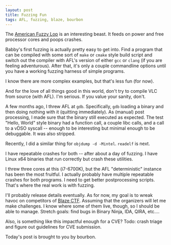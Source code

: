 ```yaml
---
layout: post
title: Fuzzing Fun
tags: AFL, fuzzing, blaze, bourbon
---
```


The [American Fuzzy Lop](http://lcamtuf.coredump.cx/afl/) is an interesting beast. It feeds on power and free processor cores and poops crashes. 

Babby's first fuzzing is actually pretty easy to get into. Find a program that can be compiled with some sort of `make` or `cmake` style build script and switch out the compiler with AFL's version of either `gcc` or `clang` (if you are feeling adventurous). After that, it's only a couple commandline options until you have a working fuzzing harness of simple programs.

I know there are more complex examples, but that's less fun (for now).

And for the love of all things good in this world, don't try to compile VLC from source (with AFL). I'm serious. If you value your sanity, don't. 

A few months ago, I threw AFL at `gdb`. Specifically, `gdb` loading a binary and then doing nothing with it (quitting immediately). As (manual) post processing, I made sure that the binary still executed as expected. The test "Hello, World" style binary had a function call, a couple libc calls, and a call to a vDSO syscall -- enough to be interesting but minimal enough to be debuggable. It was also stripped.

Recently, I did a similar thing for `objdump -d -Mintel`. `readelf` is next.

I have repeatable crashes for both -- after about a day of fuzzing. I have Linux x64 binaries that run correctly but crash these utilities.

I threw three cores at this (i7-6700K), but the AFL "deterministic" instance has been the most fruitful. I actually probably have multiple repeatable crashes for both programs. I need to get better postprocessing scripts. That's where the real work is with fuzzing.

I'll probably release details eventually. As for now, my goal is to wreak havoc on competitors of [Blaze CTF](https://ctftime.org/ctf/129). Assuming that the organizers will let me make challenges. I know where some of them live, though, so I should be able to manage. Stretch goals: find bugs in Binary Ninja, IDA, QIRA, etc....

Also, is something like this impactful enough for a CVE? Todo: crash triage and figure out guidelines for CVE submission. 

Today's post is brought to you by bourbon. 
